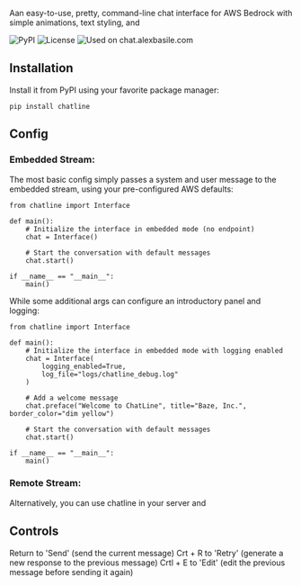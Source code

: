 Aan easy-to-use, pretty, command-line chat interface for AWS Bedrock with simple animations, text styling, and 

![PyPI](https://img.shields.io/pypi/v/chatline.svg) ![License](https://img.shields.io/github/license/my-username/my-repo.svg) ![Used on chat.alexbasile.com](https://img.shields.io/badge/Used%20on-chat.alexbasile.com-blue?style=flat&logo=google-chrome)


## Installation

Install it from PyPI using your favorite package manager:  
```
pip install chatline
```
## Config 

### Embedded Stream: 

The most basic config simply passes a system and user message to the embedded stream, using your pre-configured AWS defaults:

```
from chatline import Interface

def main():
    # Initialize the interface in embedded mode (no endpoint)
    chat = Interface()
    
    # Start the conversation with default messages
    chat.start()

if __name__ == "__main__":
    main()

```
While some additional args can configure an introductory panel and logging:
```
from chatline import Interface

def main():
    # Initialize the interface in embedded mode with logging enabled
    chat = Interface(
        logging_enabled=True,
        log_file="logs/chatline_debug.log"
    )
    
    # Add a welcome message
    chat.preface("Welcome to ChatLine", title="Baze, Inc.", border_color="dim yellow")
    
    # Start the conversation with default messages
    chat.start()

if __name__ == "__main__":
    main()
```

### Remote Stream: 

Alternatively, you can use chatline in your server and 

## Controls 

Return to 'Send' (send the current message)
Crt + R to 'Retry' (generate a new response to the previous message)
Crtl + E to 'Edit' (edit the previous message before sending it again)
